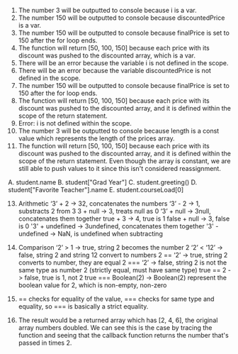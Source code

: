 1. The number 3 will be outputted to console because i is a var.
2. The number 150 will be outputted to console because discountedPrice is a var.
3. The number 150 will be outputted to console because finalPrice is set to 150 after the for loop ends.
4. The function will return [50, 100, 150] because each price with its discount was pushed to the discounted array, which is a var.
5. There will be an error because the variable i is not defined in the scope.
6. There will be an error because the variable discountedPrice is not defined in the scope.
7. The number 150 will be outputted to console because finalPrice is set to 150 after the for loop ends.
8. The function will return [50, 100, 150] because each price with its discount was pushed to the discounted array, and it is defined within the scope of the return statement.
9. Error: i is not defined within the scope.
10. The number 3 will be outputted to console because length is a const value which represents the length of the prices array.
11. The function will return [50, 100, 150] because each price with its discount was pushed to the discounted array, and it is defined within the scope of the return statement. Even though the array is constant, we are still able to push values to it since this isn't considered reassignment.


A. student.name
B. student["Grad Year"]
C. student.greeting()
D. student["Favorite Teacher"].name
E. student.courseLoad[0]


13. Arithmetic
‘3’ + 2 -> 32, concatenates the numbers
‘3’ - 2 -> 1, substracts 2 from 3
3 + null -> 3, treats null as 0
‘3’ + null -> 3null, concatenates them together
true + 3 -> 4, true is 1
false + null -> 3, false is 0
'3' + undefined -> 3undefined, concatenates them together
'3' - undefined -> NaN, is undefined when subtracting

14. Comparison
‘2’ > 1 -> true, string 2 becomes the number 2
‘2’ < ‘12’ -> false, string 2 and string 12 convert to numbers
2 == ‘2’ -> true, string 2 converts to number, they are equal
2 === ‘2’ -> false, string 2 is not the same type as number 2 (strictly equal, must have same type)
true == 2 -> false, true is 1, not 2
true === Boolean(2) -> Boolean(2) represent the boolean value for 2, which is non-empty, non-zero

15. == checks for equality of the value, === checks for same type and equality, so === is basically a strict equality.

17. The result would be a returned array which has [2, 4, 6], the original array numbers doubled. We can see this is the case by tracing the function and seeing that the callback function returns the number that's passed in times 2.
